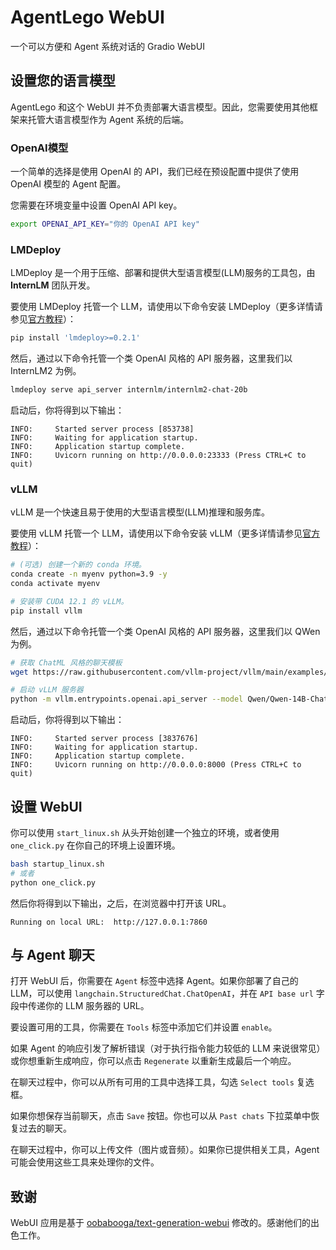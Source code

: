 # AgentLego WebUI

一个可以方便和 Agent 系统对话的 Gradio WebUI

## 设置您的语言模型

AgentLego 和这个 WebUI 并不负责部署大语言模型。因此，您需要使用其他框架来托管大语言模型作为 Agent 系统的后端。

### OpenAI模型

一个简单的选择是使用 OpenAI 的 API，我们已经在预设配置中提供了使用 OpenAI 模型的 Agent 配置。

您需要在环境变量中设置 OpenAI API key。

```bash
export OPENAI_API_KEY="你的 OpenAI API key"
```

### LMDeploy

LMDeploy 是一个用于压缩、部署和提供大型语言模型(LLM)服务的工具包，由 **InternLM** 团队开发。

要使用 LMDeploy 托管一个 LLM，请使用以下命令安装 LMDeploy（更多详情请参见[官方教程](https://lmdeploy.readthedocs.io/en/latest/get_started.html)）：

```bash
pip install 'lmdeploy>=0.2.1'
```

然后，通过以下命令托管一个类 OpenAI 风格的 API 服务器，这里我们以 InternLM2 为例。

```bash
lmdeploy serve api_server internlm/internlm2-chat-20b
```

启动后，你将得到以下输出：

```
INFO:     Started server process [853738]
INFO:     Waiting for application startup.
INFO:     Application startup complete.
INFO:     Uvicorn running on http://0.0.0.0:23333 (Press CTRL+C to quit)
```

### vLLM

vLLM 是一个快速且易于使用的大型语言模型(LLM)推理和服务库。

要使用 vLLM 托管一个 LLM，请使用以下命令安装 vLLM（更多详情请参见[官方教程](https://docs.vllm.ai/en/latest/getting_started/installation.html)）：

```bash
# (可选) 创建一个新的 conda 环境。
conda create -n myenv python=3.9 -y
conda activate myenv

# 安装带 CUDA 12.1 的 vLLM。
pip install vllm
```

然后，通过以下命令托管一个类 OpenAI 风格的 API 服务器，这里我们以 QWen 为例。

```bash
# 获取 ChatML 风格的聊天模板
wget https://raw.githubusercontent.com/vllm-project/vllm/main/examples/template_chatml.jinja

# 启动 vLLM 服务器
python -m vllm.entrypoints.openai.api_server --model Qwen/Qwen-14B-Chat --trust-remote-code --chat-template ./template_chatml.jinja
```

启动后，你将得到以下输出：

```
INFO:     Started server process [3837676]
INFO:     Waiting for application startup.
INFO:     Application startup complete.
INFO:     Uvicorn running on http://0.0.0.0:8000 (Press CTRL+C to quit)
```

## 设置 WebUI

你可以使用 `start_linux.sh` 从头开始创建一个独立的环境，或者使用 `one_click.py` 在你自己的环境上设置环境。

```bash
bash startup_linux.sh
# 或者
python one_click.py
```

然后你将得到以下输出，之后，在浏览器中打开该 URL。

```
Running on local URL:  http://127.0.0.1:7860
```

## 与 Agent 聊天

打开 WebUI 后，你需要在 `Agent` 标签中选择 Agent。如果你部署了自己的 LLM，可以使用 `langchain.StructuredChat.ChatOpenAI`，并在 `API base url` 字段中传递你的 LLM 服务器的 URL。

要设置可用的工具，你需要在 `Tools` 标签中添加它们并设置 `enable`。

如果 Agent 的响应引发了解析错误（对于执行指令能力较低的 LLM 来说很常见）或你想重新生成响应，你可以点击 `Regenerate` 以重新生成最后一个响应。

在聊天过程中，你可以从所有可用的工具中选择工具，勾选 `Select tools` 复选框。

如果你想保存当前聊天，点击 `Save` 按钮。你也可以从 `Past chats` 下拉菜单中恢复过去的聊天。

在聊天过程中，你可以上传文件（图片或音频）。如果你已提供相关工具，Agent 可能会使用这些工具来处理你的文件。

## 致谢

WebUI 应用是基于 [oobabooga/text-generation-webui](https://github.com/oobabooga/text-generation-webui) 修改的。感谢他们的出色工作。
